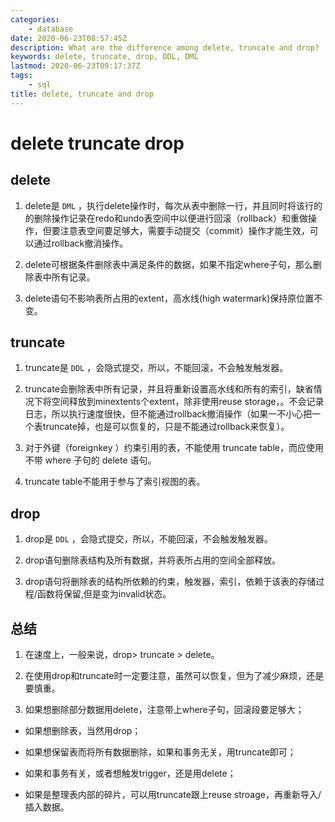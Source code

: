 ```yaml
---
categories:
    - database
date: 2020-06-23T08:57:45Z
description: What are the difference among delete, truncate and drop?
keywords: delete, truncate, drop, DDL, DML
lastmod: 2020-06-23T09:17:37Z
tags:
    - sql
title: delete, truncate and drop
---
```




# delete truncate drop

## delete

1. delete是 `DML` ，执行delete操作时，每次从表中删除一行，并且同时将该行的的删除操作记录在redo和undo表空间中以便进行回滚（rollback）和重做操作，但要注意表空间要足够大，需要手动提交（commit）操作才能生效，可以通过rollback撤消操作。

2. delete可根据条件删除表中满足条件的数据，如果不指定where子句，那么删除表中所有记录。

3. delete语句不影响表所占用的extent，高水线(high watermark)保持原位置不变。

## truncate

1. truncate是 `DDL` ，会隐式提交，所以，不能回滚，不会触发触发器。

2. truncate会删除表中所有记录，并且将重新设置高水线和所有的索引，缺省情况下将空间释放到minextents个extent，除非使用reuse
   storage，。不会记录日志，所以执行速度很快，但不能通过rollback撤消操作（如果一不小心把一个表truncate掉，也是可以恢复的，只是不能通过rollback来恢复）。

3. 对于外键（foreignkey ）约束引用的表，不能使用 truncate table，而应使用不带 where 子句的 delete 语句。

4. truncate table不能用于参与了索引视图的表。

## drop

1. drop是 `DDL` ，会隐式提交，所以，不能回滚，不会触发触发器。

2. drop语句删除表结构及所有数据，并将表所占用的空间全部释放。

3. drop语句将删除表的结构所依赖的约束，触发器，索引，依赖于该表的存储过程/函数将保留,但是变为invalid状态。

## 总结

1. 在速度上，一般来说，drop> truncate > delete。

2. 在使用drop和truncate时一定要注意，虽然可以恢复，但为了减少麻烦，还是要慎重。

3. 如果想删除部分数据用delete，注意带上where子句，回滚段要足够大；

* 如果想删除表，当然用drop；

* 如果想保留表而将所有数据删除，如果和事务无关，用truncate即可；

* 如果和事务有关，或者想触发trigger，还是用delete；

* 如果是整理表内部的碎片，可以用truncate跟上reuse stroage，再重新导入/插入数据。
